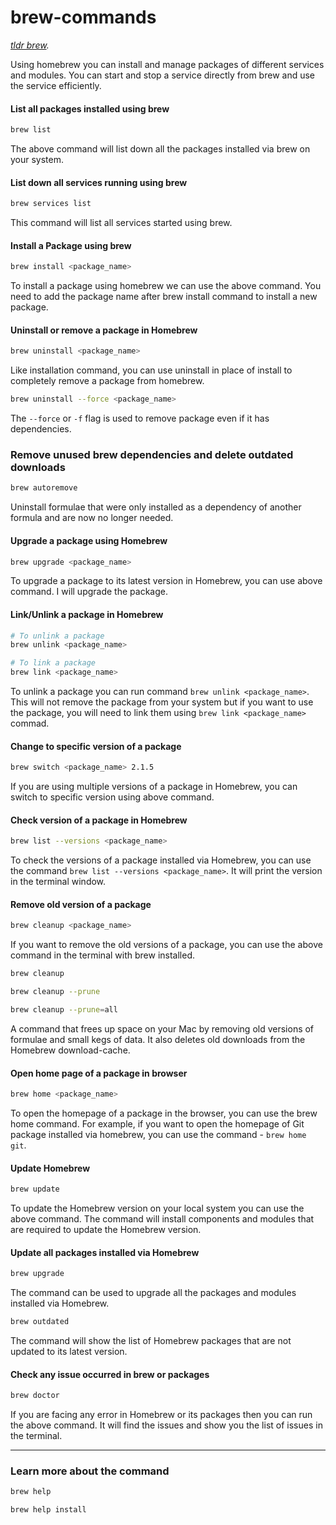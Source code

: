 # brew-commands

_[tldr brew](https://tldr.inbrowser.app/pages/common/brew)._

Using homebrew you can install and manage packages of different services and modules. You can start and stop a service directly from brew and use the service efficiently.

#### List all packages installed using brew

```zsh
brew list
```

The above command will list down all the packages installed via brew on your system.

#### List down all services running using brew

```zsh
brew services list
```

This command will list all services started using brew.

#### Install a Package using brew

```zsh
brew install <package_name>
```

To install a package using homebrew we can use the above command. You need to add the package name after brew install command to install a new package.

#### Uninstall or remove a package in Homebrew

```zsh
brew uninstall <package_name>
```

Like installation command, you can use uninstall in place of install to completely remove a package from homebrew.

```zsh
brew uninstall --force <package_name>
```

The `--force` or `-f` flag is used to remove package even if it has dependencies.

### Remove unused brew dependencies and delete outdated downloads

```zsh
brew autoremove
```

Uninstall formulae that were only installed as a dependency of another formula and are now no longer needed.

#### Upgrade a package using Homebrew

```zsh
brew upgrade <package_name>
```

To upgrade a package to its latest version in Homebrew, you can use above command. I will upgrade the package.

#### Link/Unlink a package in Homebrew

```zsh
# To unlink a package
brew unlink <package_name>

# To link a package
brew link <package_name>
```

To unlink a package you can run command `brew unlink <package_name>`. This will not remove the package from your system but if you want to use the package, you will need to link them using `brew link <package_name>` commad.

#### Change to specific version of a package

```zsh
brew switch <package_name> 2.1.5
```

If you are using multiple versions of a package in Homebrew, you can switch to specific version using above command.

#### Check version of a package in Homebrew

```zsh
brew list --versions <package_name>
```

To check the versions of a package installed via Homebrew, you can use the command `brew list --versions <package_name>`. It will print the version in the terminal window.

#### Remove old version of a package

```zsh
brew cleanup <package_name>
```

If you want to remove the old versions of a package, you can use the above command in the terminal with brew installed.

```zsh
brew cleanup
```

```zsh
brew cleanup --prune
```

```zsh
brew cleanup --prune=all
```

A command that frees up space on your Mac by removing old versions of formulae and small kegs of data. It also deletes old downloads from the Homebrew download-cache.

#### Open home page of a package in browser

```zsh
brew home <package_name>
```

To open the homepage of a package in the browser, you can use the brew home command. For example, if you want to open the homepage of Git package installed via homebrew, you can use the command - `brew home git`.

#### Update Homebrew

```zsh
brew update
```

To update the Homebrew version on your local system you can use the above command. The command will install components and modules that are required to update the Homebrew version.

#### Update all packages installed via Homebrew

```zsh
brew upgrade
```

The command can be used to upgrade all the packages and modules installed via Homebrew.

```zsh
brew outdated
```
The command will show the list of Homebrew packages that are not updated to its latest version.

#### Check any issue occurred in brew or packages

```zsh
brew doctor
```

If you are facing any error in Homebrew or its packages then you can run the above command. It will find the issues and show you the list of issues in the terminal.

---

### Learn more about the command

```zsh
brew help
```

```zsh
brew help install
```

<!--
#### Learn more

- [Homebrew cheatsheet](https://devhints.io/homebrew) by devhints.io. View-source: [homebrew.md](https://github.com/rstacruz/cheatsheets/blob/master/homebrew.md)
-->
